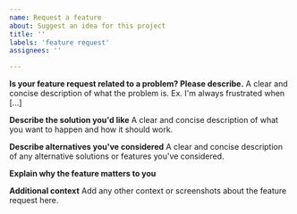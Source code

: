 ```yaml
---
name: Request a feature
about: Suggest an idea for this project
title: ''
labels: 'feature request'
assignees: ''

---
```


**Is your feature request related to a problem? Please describe.**
A clear and concise description of what the problem is. Ex. I'm always frustrated when [...]

**Describe the solution you'd like**
A clear and concise description of what you want to happen and how it should work.

**Describe alternatives you've considered**
A clear and concise description of any alternative solutions or features you've considered.

**Explain why the feature matters to you**

**Additional context**
Add any other context or screenshots about the feature request here.
